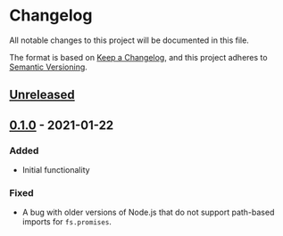 # Changelog

All notable changes to this project will be documented in this file.

The format is based on [Keep a Changelog](https://keepachangelog.com/en/1.0.0/),
and this project adheres to
[Semantic Versioning](https://semver.org/spec/v2.0.0.html).

## [Unreleased]

## [0.1.0] - 2021-01-22

### Added

- Initial functionality

### Fixed

- A bug with older versions of Node.js that do not support path-based imports
  for `fs.promises`.

[unreleased]: https://github.com/jordanbtucker/stockclerk/compare/v0.1.0...HEAD
[0.1.0]: https://github.com/jordanbtucker/stockclerk/releases/tag/v0.1.0
